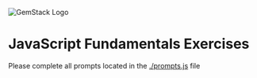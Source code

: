 ![GemStack Logo](https://drive.google.com/uc?export=view&id=1r4aFWihEkAI_PiwciJvWAtDmiuKxguHl "A Reliable Source of Deployable Knowledge" )
# JavaScript Fundamentals Exercises

Please complete all prompts located in the [./prompts.js](./prompts.js) file